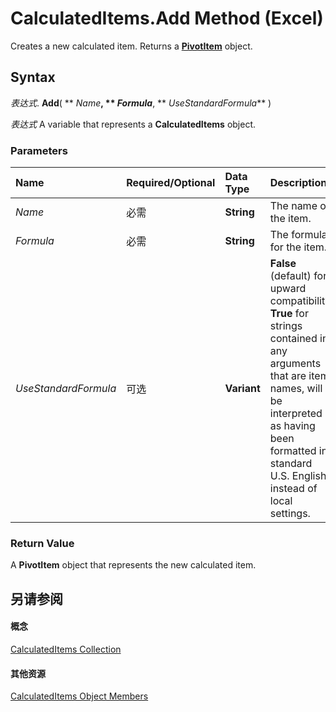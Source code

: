 
# CalculatedItems.Add Method (Excel)

Creates a new calculated item. Returns a  **[PivotItem](5829a1d9-0924-9ce8-1120-229e4595285a.md)** object.


## Syntax

 _表达式_. **Add**( ** _Name_**, ** _Formula_**, ** _UseStandardFormula_** )

 _表达式_ A variable that represents a **CalculatedItems** object.


### Parameters



|**Name**|**Required/Optional**|**Data Type**|**Description**|
|:-----|:-----|:-----|:-----|
| _Name_|必需|**String**|The name of the item.|
| _Formula_|必需|**String**|The formula for the item.|
| _UseStandardFormula_|可选|**Variant**|**False** (default) for upward compatibility. **True** for strings contained in any arguments that are item names, will be interpreted as having been formatted in standard U.S. English instead of local settings.|

### Return Value

A  **PivotItem** object that represents the new calculated item.


## 另请参阅


#### 概念


[CalculatedItems Collection](daad9732-6a20-d146-050e-da9e1c1e6f33.md)
#### 其他资源


[CalculatedItems Object Members](http://msdn.microsoft.com/library/8e27a07e-3f10-46d8-0a45-dda9285586d0%28Office.15%29.aspx)